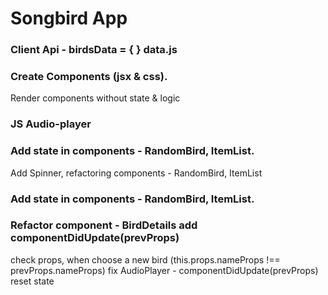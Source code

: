 # Songbird App

### Client Api - birdsData = { } data.js

### Create Components (jsx & css).
Render components without state & logic

### JS Audio-player

### Add state in components - RandomBird, ItemList. 
Add Spinner, refactoring components - RandomBird, ItemList

### Add state in components - RandomBird, ItemList. 

### Refactor component - BirdDetails add componentDidUpdate(prevProps)
check props, when choose a new bird (this.props.nameProps !== prevProps.nameProps)
fix AudioPlayer - componentDidUpdate(prevProps) reset state